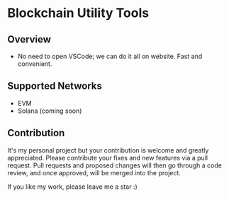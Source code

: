 # Blockchain Utility Tools

## Overview

- No need to open VSCode; we can do it all on website. Fast and convenient.

## Supported Networks

- EVM
- Solana (coming soon)

## Contribution

It's my personal project but your contribution is welcome and greatly appreciated. Please contribute your fixes and new features via a pull request.
Pull requests and proposed changes will then go through a code review, and once approved, will be merged into the project.

If you like my work, please leave me a star :)
